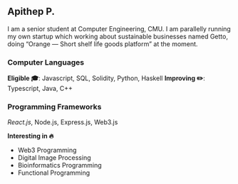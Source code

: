 ## Apithep P.
I am a senior student at Computer Engineering, CMU. I am parallelly running my own startup 
which working about sustainable businesses named Getto, doing “Orange — Short shelf life 
goods platform” at the moment.

### Computer Languages
**Eligible 🎓**: Javascript, SQL, Solidity, Python, Haskell
**Improving ✏️**: Typescript, Java, C++

### Programming Frameworks
*React.js*, Node.js, Express.js, Web3.js

**Interesting in 🔥**
- Web3 Programming
- Digital Image Processing
- Bioinformatics Programming
- Functional Programming
